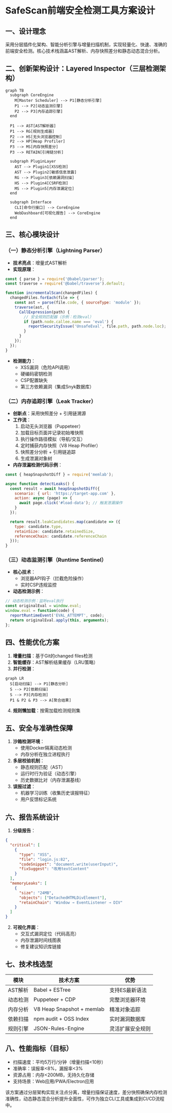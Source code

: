 # SafeScan前端安全检测工具方案设计

## 一、设计理念

采用分层插件化架构、智能分析引擎与增量扫描机制，实现轻量化、快速、准确的前端安全检测。核心技术栈涵盖AST解析、内存快照差分和静态动态混合分析。

## 二、创新架构设计：Layered Inspector（三层检测架构）

```mermaid
graph TB
  subgraph CoreEngine
    M[Master Scheduler] --> P1[静态分析引擎]
    P1 --> P2[动态监测引擎]
    P2 --> P3[内存追踪引擎]
  end

  P1 --> AST[AST解析器]
  P1 --> RG[规则生成器]
  P2 --> HS[无头浏览器控制]
  P2 --> HP[Heap Profiler]
  P3 --> MS[内存快照差分]
  P3 --> RETAIN[引用链分析]

  subgraph PluginLayer
    AST --> Plugin1[XSS检测]
    AST --> Plugin2[敏感信息泄露]
    RG --> Plugin3[依赖漏洞扫描]
    HS --> Plugin4[CSRF检测]
    MS --> Plugin5[内存泄漏定位]
  end

  subgraph Interface
    CLI[命令行接口] --> CoreEngine
    WebDashboard[可视化报告] --> CoreEngine
  end
```

## 三、核心模块设计

### （一）静态分析引擎（Lightning Parser）

- **技术亮点**：增量式AST解析
- **实现原理**：

```javascript
const { parse } = require('@babel/parser');
const traverse = require('@babel/traverse').default;

function incrementalScan(changedFiles) {
  changedFiles.forEach(file => {
    const ast = parse(file.code, { sourceType: 'module' });
    traverse(ast, {
      CallExpression(path) {
        // 安全规则匹配器（示例：检测eval）
        if (path.node.callee.name === 'eval') {
          reportSecurityIssue('UnsafeEval', file.path, path.node.loc);
        }
      }
    });
  });
}
```

- **检测能力**：
  - XSS漏洞（危险API调用）
  - 硬编码密钥检测
  - CSP配置缺失
  - 第三方依赖漏洞（集成Snyk数据库）

### （二）内存追踪引擎（Leak Tracker）

- **创新点**：采用快照差分 + 引用链溯源
- **工作流**：
  1. 启动无头浏览器（Puppeteer）
  2. 加载目标页面并记录初始堆快照
  3. 执行操作路径模拟（导航/交互）
  4. 定时捕获内存快照（V8 Heap Profiler）
  5. 快照差分分析 + 引用链追踪
  6. 生成泄漏对象树
- **内存泄漏检测代码示例**：

```javascript
const { heapSnapshotDiff } = require('memlab');

async function detectLeaks() {
  const result = await heapSnapshotDiff({
    scenario: { url: 'https://target-app.com' },
    action: async (page) => {
      await page.click('#load-data'); // 触发泄漏操作
    }
  });

  return result.leakCandidates.map(candidate => ({
    type: candidate.type,
    retainSize: candidate.retainedSize,
    referenceChain: candidate.referenceChain
  }));
}
```

### （三）动态监测引擎（Runtime Sentinel）

- **核心技术**：
  - 浏览器API钩子（拦截危险操作）
  - 实时CSP违规监控
- **动态检测示例**：

```javascript
// 动态检测示例：监听eval执行
const originalEval = window.eval;
window.eval = function(code) {
  reportRuntimeEvent('EVAL_ATTEMPT', code);
  return originalEval.apply(this, arguments);
};
```

## 四、性能优化方案

1. **增量扫描**：基于Git的changed files检测
2. **智能缓存**：AST解析结果缓存（LRU策略）
3. **并行检测**：

```mermaid
graph LR
  S[启动扫描] --> P1[静态分析]
  S --> P2[依赖扫描]
  S --> P3[内存检测]
  P1 & P2 & P3 --> A[聚合结果]
```

4. **规则懒加载**：按需加载检测规则集

## 五、安全与准确性保障

1. **沙箱检测环境**：
   - 使用Docker隔离动态检测
   - 内存分析在独立进程执行
2. **多层校验机制**：
   - 静态规则匹配（AST）
   - 运行时行为验证（动态引擎）
   - 历史数据比对（内存泄漏基线）
3. **误报过滤**：
   - 机器学习训练（收集历史误报特征）
   - 用户反馈标记系统

## 六、报告系统设计

1. **分级报告**：

```json
{
  "critical": [
    {
      "type": "XSS",
      "file": "login.js:82",
      "codeSnippet": "document.write(userInput)",
      "fixSuggest": "改用textContent"
    }
  ],
  "memoryLeaks": [
    {
      "size": "24MB",
      "objects": ["DetachedHTMLDivElement"],
      "retainChain": "Window → EventListener → DIV"
    }
  ]
}
```

2. **可视化界面**：
   - 交互式漏洞定位（代码高亮）
   - 内存泄漏时间线图表
   - 修复建议知识库链接

## 七、技术栈选型

| 模块 | 技术方案 | 优势 |
| --- | --- | --- |
| AST解析 | Babel + ESTree | 支持ES最新语法 |
| 动态检测 | Puppeteer + CDP | 完整浏览器环境 |
| 内存分析 | V8 Heap Snapshot + memlab | 精准对象追踪 |
| 依赖扫描 | npm audit + OSS Index | 实时漏洞数据库 |
| 规则引擎 | JSON-Rules-Engine | 灵活扩展安全规则 |

## 八、性能指标（目标）

- 扫描速度：平均5万行/分钟（增量扫描<10秒）
- 准确率：误报率<8%，漏报率<3%
- 资源占用：内存<200MB，无持久化存储
- 支持场景：Web应用/PWA/Electron应用

该方案通过分层架构实现关注点分离，增量扫描保证速度，差分快照确保内存检测准确性，动态静态混合分析提升全面性，可作为独立CLI工具或集成到CI/CD流程中。
